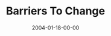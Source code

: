 ---
layout: message
category: message
series: "The DNA Of Change"
title: "Barriers To Change"
date: 2004-01-18-00-00
message_id: 188
audio: "http://s3.amazonaws.com/crossroads-media/media/legacy/mp3/DNA_of_Change_03_01-18-04_Barriers_To_Change.mp3"
audio-duration: "38:41"
flag: "N"
---